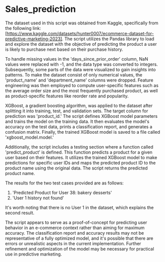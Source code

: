 # Sales_prediction
The dataset used in this script was obtained from Kaggle, specifically from the following link: [https://www.kaggle.com/datasets/hunter0007/ecommerce-dataset-for-predictive-marketing-2023]. The script utilizes the Pandas library to load and explore the dataset with the objective of predicting the product a user is likely to purchase next based on their purchase history.

To handle missing values in the 'days_since_prior_order' column, NaN values were replaced with -1, and the data type was converted to integers. Subsequently, some parts of the data were visualized to gain insights into patterns. To make the dataset consist of only numerical values, the 'product_name' and 'department_name' columns were dropped. Feature engineering was then employed to compute user-specific features such as the average order size and the most frequently purchased product, as well as product-specific features like reorder rate and popularity.

XGBoost, a gradient boosting algorithm, was applied to the dataset after splitting it into training, test, and validation sets. The target column for prediction was 'product_id.' The script defines XGBoost model parameters and trains the model on the training data. It then evaluates the model's accuracy on the test data, prints a classification report, and generates a confusion matrix. Finally, the trained XGBoost model is saved to a file called 'xgboost_model.model.'

Additionally, the script includes a testing section where a function called 'predict_product' is defined. This function predicts a product for a given user based on their features. It utilizes the trained XGBoost model to make predictions for specific user IDs and maps the predicted product ID to the product name using the original data. The script returns the predicted product name.

The results for the two test cases provided are as follows:
1. 'Predicted Product for User 38: bakery desserts'
2. 'User 1 history not found'

It's worth noting that there is no User 1 in the dataset, which explains the second result.

The script appears to serve as a proof-of-concept for predicting user behavior in an e-commerce context rather than aiming for maximum accuracy. The classification report and accuracy results may not be representative of a fully optimized model, and it's possible that there are errors or unrealistic aspects in the current implementation. Further refinement and optimization of the model may be necessary for practical use in predictive marketing.
